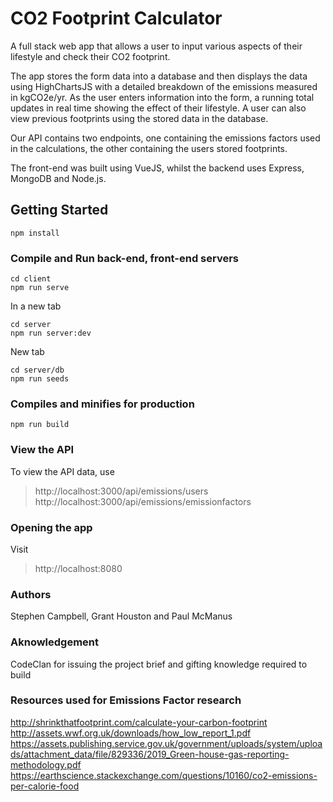 # CO2 Footprint Calculator
A full stack web app that allows a user to input various aspects of their lifestyle and check their CO2 footprint. 

The app stores the form data into a database and then displays the data using HighChartsJS with a detailed breakdown of the emissions measured in kgCO2e/yr.
As the user enters information into the form, a running total updates in real time showing the effect of their lifestyle. 
A user can also view previous footprints using the stored data in the database. 

Our API contains two endpoints, one containing the emissions factors used in the calculations, the other containing the users stored footprints. 

The front-end was built using VueJS, whilst the backend uses Express, MongoDB and Node.js. 

## Getting Started
```
npm install
```

### Compile and Run back-end, front-end servers
```
cd client
npm run serve
```
In a new tab
```
cd server
npm run server:dev
```
New tab
``` 
cd server/db
npm run seeds
```

### Compiles and minifies for production
```
npm run build
```

### View the API
To view the API data, use 
> http://localhost:3000/api/emissions/users
> http://localhost:3000/api/emissions/emissionfactors

### Opening the app
Visit 
> http://localhost:8080

### Authors
Stephen Campbell, Grant Houston and Paul McManus

### Aknowledgement 
CodeClan for issuing the project brief and gifting knowledge required to build

### Resources used for Emissions Factor research
http://shrinkthatfootprint.com/calculate-your-carbon-footprint
http://assets.wwf.org.uk/downloads/how_low_report_1.pdf
https://assets.publishing.service.gov.uk/government/uploads/system/uploads/attachment_data/file/829336/2019_Green-house-gas-reporting-methodology.pdf
https://earthscience.stackexchange.com/questions/10160/co2-emissions-per-calorie-food
